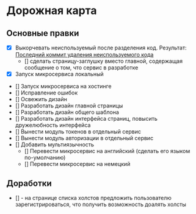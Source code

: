 # Дорожная карта

## Основные правки

- [x] Выкорчевать неиспользуемый после разделения код. Результат: [Последний коммит удаления неиспользуемого кода](https://github.com/syeysk/django-sy-facilitation/commit/b9d238833e63c1c103ad7e2c653fe32bab723829)
  - [] сделать страницу-заглушку вместо главной, содержащая сообщение о том, что сервис в разработке
- [x] Запуск микросервиса локальный
- [] Запуск микросервиса на хостинге
- [] Исправление ошибок
- [] Освежить дизайн
- [] Разработать дизайн главной страницы
- [] Разработать дизайн общего шаблона
- [] Разработать дизайн интерфейса страниц, повысить дружелюбность интерфейса
- [] Вынести модуль токенов в отдельный сервис
- [] Вынести модуль авторизации в отдельный сервис
- [] Добавить мультиязычность
  - [] Перевести микросервис на английский (сделать его языком по-умолчанию)
  - [] Перевести микросервис на немецкий

## Доработки

- [] - на странице списка холстов предложить пользователю зарегистрироваться, что получить возможность доалять холсты
